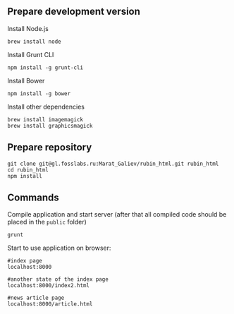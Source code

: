 ## Prepare development version

Install Node.js

    brew install node

Install Grunt CLI

    npm install -g grunt-cli

Install Bower

    npm install -g bower

Install other dependencies

    brew install imagemagick
    brew install graphicsmagick

## Prepare repository

    git clone git@gl.fosslabs.ru:Marat_Galiev/rubin_html.git rubin_html
    cd rubin_html
    npm install

## Commands

Compile application and start server (after that all compiled code should be placed in the `public` folder)

    grunt

Start to use application on browser:

    #index page
    localhost:8000

    #another state of the index page
    localhost:8000/index2.html

    #news article page
    localhost:8000/article.html
